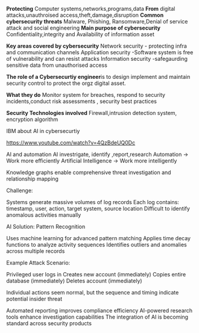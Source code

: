 **Protecting**
Computer systems,networks,programs,data
**From**
digital attacks,unauthroised access,theft,damage,disruption
**Common cybersecurity threats**
Malware, Phishing, Ransomware,Denial of service attack and social engineering 
**Main purpose of cybersecurity**
Confidentiality,integrity and Availability of information asset

**Key areas covered by cybersecurity**
Network security - protecting infra and communication channels
Application security -Software system is free of vulnerability and can resist attacks 
Information security -safegaurding sensitive data from unauthorised access  

**The role of a Cybersecurtiy engineer**is to design implement and maintain security control to protect the orgz digital asset.

**What they do**
Monitor system for breaches, respond to security incidents,conduct risk assessments , security best practices 

**Security Technologies involved**
Firewall,intrusion detection system, encryption algorithm 


IBM about AI in cybersecurtiy 

https://www.youtube.com/watch?v=4QzBdeUQ0Dc

AI and automation
AI
investrigate, identify ,report,research
Automation → Work more efficiently
Artificial Intelligence → Work more intelligently


Knowledge graphs enable comprehensive threat investigation and relationship mapping

Challenge:

Systems generate massive volumes of log records
Each log contains: timestamp, user, action, target system, source location
Difficult to identify anomalous activities manually

AI Solution: Pattern Recognition

Uses machine learning for advanced pattern matching
Applies time decay functions to analyze activity sequences
Identifies outliers and anomalies across multiple records



Example Attack Scenario:

Privileged user logs in
Creates new account (immediately)
Copies entire database (immediately)
Deletes account (immediately)

Individual actions seem normal, but the sequence and timing indicate potential insider threat

Automated reporting improves compliance efficiency
AI-powered research tools enhance investigation capabilities
The integration of AI is becoming standard across security products
